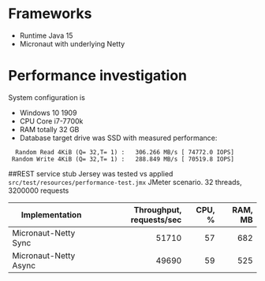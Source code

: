 # Frameworks

* Runtime Java 15
* Micronaut with underlying Netty  

# Performance investigation

System configuration is
- Windows 10 1909
- CPU Core i7-7700k
- RAM totally 32 GB
- Database target drive was SSD  with measured performance:
```  
  Random Read 4KiB (Q= 32,T= 1) :   306.266 MB/s [ 74772.0 IOPS]
 Random Write 4KiB (Q= 32,T= 1) :   288.849 MB/s [ 70519.8 IOPS]
```

##REST service stub
Jersey was tested vs applied  `src/test/resources/performance-test.jmx` JMeter scenario.
32 threads, 3200000 requests

Implementation | Throughput, requests/sec | CPU, % | RAM, MB  
 --- | ---: | ---: | ---:
Micronaut-Netty Sync | 51710 | 57 | 682
Micronaut-Netty Async | 49690 | 59 | 525 
